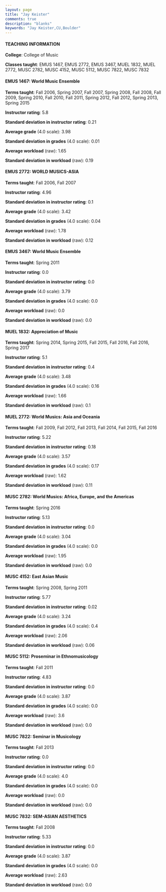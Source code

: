 ```yaml
---
layout: page
title: "Jay Keister" 
comments: true
description: "blanks"
keywords: "Jay Keister,CU,Boulder"
---
```

<head>
<script src="https://ajax.googleapis.com/ajax/libs/jquery/2.1.3/jquery.min.js"></script>
<script src="https://dl.dropboxusercontent.com/s/pc42nxpaw1ea4o9/highcharts.js?dl=0"></script>
<!-- <script src="../assets/js/highcharts.js"></script> -->
<style type="text/css">@font-face {
	font-family: "Bebas Neue";
	src: url(https://www.filehosting.org/file/details/544349/BebasNeue Regular.otf) format("opentype");
	}
	h1.Bebas { 
		font-family: "Bebas Neue", Verdana, Tahoma;
	}
</style>
</head>
	   
#### TEACHING INFORMATION

**College**: College of Music

**Classes taught**: EMUS 1467, EMUS 2772, EMUS 3467, MUEL 1832, MUEL 2772, MUSC 2782, MUSC 4152, MUSC 5112, MUSC 7822, MUSC 7832

#### EMUS 1467: World Music Ensemble

**Terms taught**: Fall 2006, Spring 2007, Fall 2007, Spring 2008, Fall 2008, Fall 2009, Spring 2010, Fall 2010, Fall 2011, Spring 2012, Fall 2012, Spring 2013, Spring 2015

**Instructor rating**: 5.8

**Standard deviation in instructor rating**: 0.21

**Average grade** (4.0 scale): 3.98

**Standard deviation in grades** (4.0 scale): 0.01

**Average workload** (raw): 1.65

**Standard deviation in workload** (raw): 0.19

#### EMUS 2772: WORLD MUSICS-ASIA

**Terms taught**: Fall 2006, Fall 2007

**Instructor rating**: 4.96

**Standard deviation in instructor rating**: 0.1

**Average grade** (4.0 scale): 3.42

**Standard deviation in grades** (4.0 scale): 0.04

**Average workload** (raw): 1.78

**Standard deviation in workload** (raw): 0.12

#### EMUS 3467: World Music Ensemble

**Terms taught**: Spring 2011

**Instructor rating**: 0.0

**Standard deviation in instructor rating**: 0.0

**Average grade** (4.0 scale): 3.79

**Standard deviation in grades** (4.0 scale): 0.0

**Average workload** (raw): 0.0

**Standard deviation in workload** (raw): 0.0

#### MUEL 1832: Appreciation of Music

**Terms taught**: Spring 2014, Spring 2015, Fall 2015, Fall 2016, Fall 2016, Spring 2017

**Instructor rating**: 5.1

**Standard deviation in instructor rating**: 0.4

**Average grade** (4.0 scale): 3.48

**Standard deviation in grades** (4.0 scale): 0.16

**Average workload** (raw): 1.66

**Standard deviation in workload** (raw): 0.1

#### MUEL 2772: World Musics: Asia and Oceania

**Terms taught**: Fall 2009, Fall 2012, Fall 2013, Fall 2014, Fall 2015, Fall 2016

**Instructor rating**: 5.22

**Standard deviation in instructor rating**: 0.18

**Average grade** (4.0 scale): 3.57

**Standard deviation in grades** (4.0 scale): 0.17

**Average workload** (raw): 1.62

**Standard deviation in workload** (raw): 0.11

#### MUSC 2782: World Musics: Africa, Europe, and the Americas

**Terms taught**: Spring 2016

**Instructor rating**: 5.13

**Standard deviation in instructor rating**: 0.0

**Average grade** (4.0 scale): 3.04

**Standard deviation in grades** (4.0 scale): 0.0

**Average workload** (raw): 1.95

**Standard deviation in workload** (raw): 0.0

#### MUSC 4152: East Asian Music

**Terms taught**: Spring 2008, Spring 2011

**Instructor rating**: 5.77

**Standard deviation in instructor rating**: 0.02

**Average grade** (4.0 scale): 3.24

**Standard deviation in grades** (4.0 scale): 0.4

**Average workload** (raw): 2.06

**Standard deviation in workload** (raw): 0.06

#### MUSC 5112: Proseminar in Ethnomusicology

**Terms taught**: Fall 2011

**Instructor rating**: 4.83

**Standard deviation in instructor rating**: 0.0

**Average grade** (4.0 scale): 3.87

**Standard deviation in grades** (4.0 scale): 0.0

**Average workload** (raw): 3.6

**Standard deviation in workload** (raw): 0.0

#### MUSC 7822: Seminar in Musicology

**Terms taught**: Fall 2013

**Instructor rating**: 0.0

**Standard deviation in instructor rating**: 0.0

**Average grade** (4.0 scale): 4.0

**Standard deviation in grades** (4.0 scale): 0.0

**Average workload** (raw): 0.0

**Standard deviation in workload** (raw): 0.0

#### MUSC 7832: SEM-ASIAN AESTHETICS

**Terms taught**: Fall 2008

**Instructor rating**: 5.33

**Standard deviation in instructor rating**: 0.0

**Average grade** (4.0 scale): 3.87

**Standard deviation in grades** (4.0 scale): 0.0

**Average workload** (raw): 2.63

**Standard deviation in workload** (raw): 0.0

